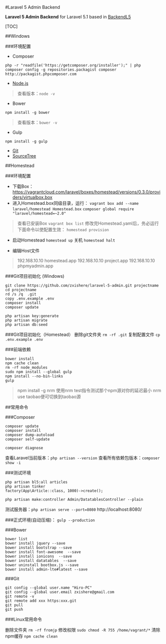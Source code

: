 #Laravel 5 Admin Backend

**Laravel 5 Admin Backend** for Laravel 5.1 based in  [BackendL5](https://github.com/raulduran/backendl5)

[TOC]

##Windows

###环境配置
- Composer
```
php -r "readfile('https://getcomposer.org/installer');" | php
composer config -g repositories.packagist composer http://packagist.phpcomposer.com
```
- [Node.js](https://nodejs.org/en/)
> 查看版本：`node -v`

- Bower
```
npm install -g bower
```
>  查看版本：`bower -v`

- Gulp
```
npm install -g gulp
```
- [Git](https://git-scm.com/download/win)
- [SourceTree](https://www.sourcetreeapp.com/download/)


##Homestead

###环境配置
- 下载Box： https://vagrantcloud.com/laravel/boxes/homestead/versions/0.3.0/providers/virtualbox.box
- 进入Homestead.box同级目录，运行：
`vagrant box add --name laravel/homestead Homestead.box`
`composer global require "laravel/homestead=~2.0"`

> 查看已安装Box
`vagrant box list`
修改完Homestead.yaml后，务必运行下面命令以使配置生效：
`homestead provision`

- 启动Homestead  `homestead up` 关机 `homestead halt`


- 编辑Host文件
> 192.168.10.10     homestead.app
192.168.10.10   project.app
192.168.10.10   phpmyadmin.app


###Git项目初始化 (Windows)
```
git clone https://github.com/zxishere/laravel-5-admin.git projectname
cd projectname
rd /s /q  .git
copy .env.example .env
composer install
composer update

php artisan key:generate
php artisan migrate
php artisan db:seed
```

###Git项目初始化（Homestead）
删除git文件夹 `rm -rf .git`
复制配置文件 `cp .env.example .env`


###前端依赖
```
bower install
npm cache clean
rm -rf node_modules
sudo npm install --global gulp
npm install --no-bin-links
gulp
```
> npm install -g nrm
使用nrm test指令测试那个npm源对你的延迟最小
nrm use taobao便可切换到taobao源

##常用命令

###Composer
```
composer update
composer install
composer dump-autoload
composer self-update

composer diagnose
```
查看Laravel当前版本：`php artisan --version`
查看所有依赖包版本：`composer show -i`


###测试环境
```
php artisan bl5:all articles
php artisan tinker
factory(App\Article::class, 1000)->create();

php artisan make:controller Admin/DatatablesController --plain
```
测试服务器：`php artisan serve --port=8080`
http://localhost:8080/

###正式环境(自动压缩)：
`gulp --production`


###Bower
```
bower list
bower install jquery --save
bower install bootstrap --save
bower install font-awesome  --save
bower install ionicons  --save
bower install datatables  --save
bower uninstall bootbox.js --save
bower install admin-lte#latest --save
```

###Git
```
git config --global user.name "Hiro-PC"
git config --global user.email zxishere@gmail.com
git remote -v
git remote add xxx https:xxx.git
git pull
git push
```

###Linux常用命令

删除文件夹 `rm -rf fromjp`
修改权限 `sudo chmod -R 755 /home/vagrant/*`
清除npm缓存 `npm cache clean`